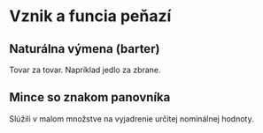 # Vznik a funcia peňazí

## Naturálna výmena (barter)

Tovar za tovar. Napríklad jedlo za zbrane.

## Mince so znakom panovníka

Slúžili v malom množstve na vyjadrenie určitej nominálnej hodnoty.
